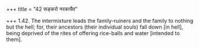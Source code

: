 +++
title = "42 सङ्करो नरकायैव"

+++
1.42. The intermixture leads the family-ruiners and the family to
nothing but the hell; for, their ancestors (their individual souls) fall
down \[in hell\], being deprived of the rites of offering rice-balls and
water \[intended to them\].
